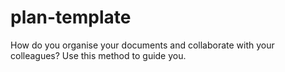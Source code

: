 # plan-template
How do you organise your documents and collaborate with your colleagues? Use this method to guide you.
